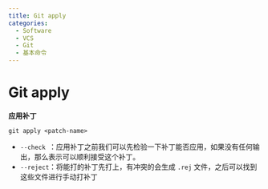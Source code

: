 ```yaml
---
title: Git apply
categories:
  - Software
  - VCS
  - Git
  - 基本命令
---
```

# Git apply

**应用补丁**

```
git apply <patch-name>
```

- `--check `：应用补丁之前我们可以先检验一下补丁能否应用，如果没有任何输出，那么表示可以顺利接受这个补丁。
- `--reject`：将能打的补丁先打上，有冲突的会生成 `.rej` 文件，之后可以找到这些文件进行手动打补丁　